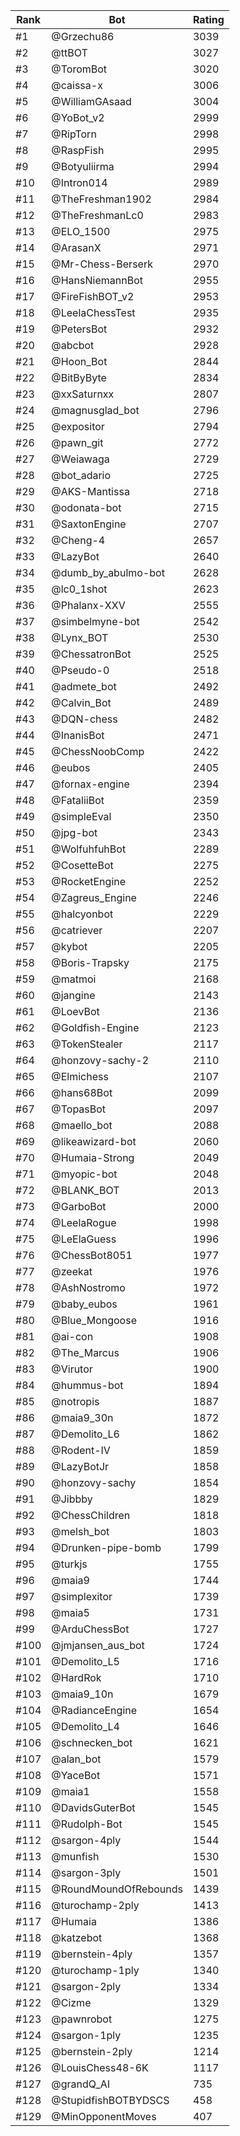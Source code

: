 Rank|Bot|Rating
---|---|---
#1|@Grzechu86|3039
#2|@ttBOT|3027
#3|@ToromBot|3020
#4|@caissa-x|3006
#5|@WilliamGAsaad|3004
#6|@YoBot_v2|2999
#7|@RipTorn|2998
#8|@RaspFish|2995
#9|@Botyuliirma|2994
#10|@Intron014|2989
#11|@TheFreshman1902|2984
#12|@TheFreshmanLc0|2983
#13|@ELO_1500|2975
#14|@ArasanX|2971
#15|@Mr-Chess-Berserk|2970
#16|@HansNiemannBot|2955
#17|@FireFishBOT_v2|2953
#18|@LeelaChessTest|2935
#19|@PetersBot|2932
#20|@abcbot|2928
#21|@Hoon_Bot|2844
#22|@BitByByte|2834
#23|@xxSaturnxx|2807
#24|@magnusglad_bot|2796
#25|@expositor|2794
#26|@pawn_git|2772
#27|@Weiawaga|2729
#28|@bot_adario|2725
#29|@AKS-Mantissa|2718
#30|@odonata-bot|2715
#31|@SaxtonEngine|2707
#32|@Cheng-4|2657
#33|@LazyBot|2640
#34|@dumb_by_abulmo-bot|2628
#35|@lc0_1shot|2623
#36|@Phalanx-XXV|2555
#37|@simbelmyne-bot|2542
#38|@Lynx_BOT|2530
#39|@ChessatronBot|2525
#40|@Pseudo-0|2518
#41|@admete_bot|2492
#42|@Calvin_Bot|2489
#43|@DQN-chess|2482
#44|@InanisBot|2471
#45|@ChessNoobComp|2422
#46|@eubos|2405
#47|@fornax-engine|2394
#48|@FataliiBot|2359
#49|@simpleEval|2350
#50|@jpg-bot|2343
#51|@WolfuhfuhBot|2289
#52|@CosetteBot|2275
#53|@RocketEngine|2252
#54|@Zagreus_Engine|2246
#55|@halcyonbot|2229
#56|@catriever|2207
#57|@kybot|2205
#58|@Boris-Trapsky|2175
#59|@matmoi|2168
#60|@jangine|2143
#61|@LoevBot|2136
#62|@Goldfish-Engine|2123
#63|@TokenStealer|2117
#64|@honzovy-sachy-2|2110
#65|@Elmichess|2107
#66|@hans68Bot|2099
#67|@TopasBot|2097
#68|@maello_bot|2088
#69|@likeawizard-bot|2060
#70|@Humaia-Strong|2049
#71|@myopic-bot|2048
#72|@BLANK_BOT|2013
#73|@GarboBot|2000
#74|@LeelaRogue|1998
#75|@LeElaGuess|1996
#76|@ChessBot8051|1977
#77|@zeekat|1976
#78|@AshNostromo|1972
#79|@baby_eubos|1961
#80|@Blue_Mongoose|1916
#81|@ai-con|1908
#82|@The_Marcus|1906
#83|@Virutor|1900
#84|@hummus-bot|1894
#85|@notropis|1887
#86|@maia9_30n|1872
#87|@Demolito_L6|1862
#88|@Rodent-IV|1859
#89|@LazyBotJr|1858
#90|@honzovy-sachy|1854
#91|@Jibbby|1829
#92|@ChessChildren|1818
#93|@melsh_bot|1803
#94|@Drunken-pipe-bomb|1799
#95|@turkjs|1755
#96|@maia9|1744
#97|@simplexitor|1739
#98|@maia5|1731
#99|@ArduChessBot|1727
#100|@jmjansen_aus_bot|1724
#101|@Demolito_L5|1716
#102|@HardRok|1710
#103|@maia9_10n|1679
#104|@RadianceEngine|1654
#105|@Demolito_L4|1646
#106|@schnecken_bot|1621
#107|@alan_bot|1579
#108|@YaceBot|1571
#109|@maia1|1558
#110|@DavidsGuterBot|1545
#111|@Rudolph-Bot|1545
#112|@sargon-4ply|1544
#113|@munfish|1530
#114|@sargon-3ply|1501
#115|@RoundMoundOfRebounds|1439
#116|@turochamp-2ply|1413
#117|@Humaia|1386
#118|@katzebot|1368
#119|@bernstein-4ply|1357
#120|@turochamp-1ply|1340
#121|@sargon-2ply|1334
#122|@Cizme|1329
#123|@pawnrobot|1275
#124|@sargon-1ply|1235
#125|@bernstein-2ply|1214
#126|@LouisChess48-6K|1117
#127|@grandQ_AI|735
#128|@StupidfishBOTBYDSCS|458
#129|@MinOpponentMoves|407
